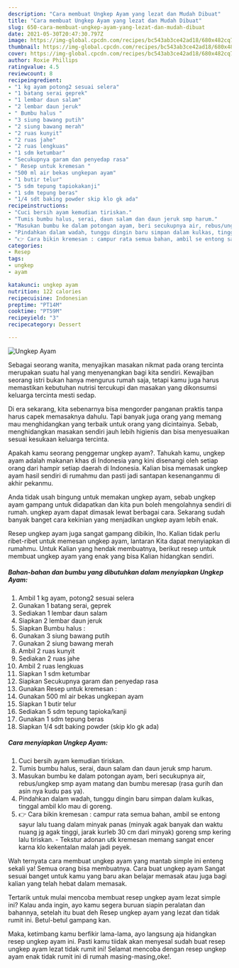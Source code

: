 ```yaml
---
description: "Cara membuat Ungkep Ayam yang lezat dan Mudah Dibuat"
title: "Cara membuat Ungkep Ayam yang lezat dan Mudah Dibuat"
slug: 650-cara-membuat-ungkep-ayam-yang-lezat-dan-mudah-dibuat
date: 2021-05-30T20:47:30.797Z
image: https://img-global.cpcdn.com/recipes/bc543ab3ce42ad18/680x482cq70/ungkep-ayam-foto-resep-utama.jpg
thumbnail: https://img-global.cpcdn.com/recipes/bc543ab3ce42ad18/680x482cq70/ungkep-ayam-foto-resep-utama.jpg
cover: https://img-global.cpcdn.com/recipes/bc543ab3ce42ad18/680x482cq70/ungkep-ayam-foto-resep-utama.jpg
author: Roxie Phillips
ratingvalue: 4.5
reviewcount: 8
recipeingredient:
- "1 kg ayam potong2 sesuai selera"
- "1 batang serai geprek"
- "1 lembar daun salam"
- "2 lembar daun jeruk"
- " Bumbu halus "
- "3 siung bawang putih"
- "2 siung bawang merah"
- "2 ruas kunyit"
- "2 ruas jahe"
- "2 ruas lengkuas"
- "1 sdm ketumbar"
- "Secukupnya garam dan penyedap rasa"
- " Resep untuk kremesan "
- "500 ml air bekas ungkepan ayam"
- "1 butir telur"
- "5 sdm tepung tapiokakanji"
- "1 sdm tepung beras"
- "1/4 sdt baking powder skip klo gk ada"
recipeinstructions:
- "Cuci bersih ayam kemudian tiriskan."
- "Tumis bumbu halus, serai, daun salam dan daun jeruk smp harum."
- "Masukan bumbu ke dalam potongan ayam, beri secukupnya air, rebus/ungkep smp ayam matang dan bumbu meresap (rasa gurih dan asin nya kudu pas ya)."
- "Pindahkan dalam wadah, tunggu dingin baru simpan dalam kulkas, tinggal ambil klo mau di goreng."
- "👉 Cara bikin kremesan : campur rata semua bahan, ambil se entong sayur lalu tuang dalam minyak panas (minyak agak banyak dan waktu nuang jg agak tinggi, jarak kurleb 30 cm dari minyak) goreng smp kering lalu tiriskan.  Tekstur adonan utk kremesan memang sangat encer karna klo kekentalan malah jadi peyek."
categories:
- Resep
tags:
- ungkep
- ayam

katakunci: ungkep ayam 
nutrition: 122 calories
recipecuisine: Indonesian
preptime: "PT14M"
cooktime: "PT59M"
recipeyield: "3"
recipecategory: Dessert

---
```



![Ungkep Ayam](https://img-global.cpcdn.com/recipes/bc543ab3ce42ad18/680x482cq70/ungkep-ayam-foto-resep-utama.jpg)

Sebagai seorang wanita, menyajikan masakan nikmat pada orang tercinta merupakan suatu hal yang menyenangkan bagi kita sendiri. Kewajiban seorang istri bukan hanya mengurus rumah saja, tetapi kamu juga harus memastikan kebutuhan nutrisi tercukupi dan masakan yang dikonsumsi keluarga tercinta mesti sedap.

Di era  sekarang, kita sebenarnya bisa mengorder panganan praktis tanpa harus capek memasaknya dahulu. Tapi banyak juga orang yang memang mau menghidangkan yang terbaik untuk orang yang dicintainya. Sebab, menghidangkan masakan sendiri jauh lebih higienis dan bisa menyesuaikan sesuai kesukaan keluarga tercinta. 



Apakah kamu seorang penggemar ungkep ayam?. Tahukah kamu, ungkep ayam adalah makanan khas di Indonesia yang kini disenangi oleh setiap orang dari hampir setiap daerah di Indonesia. Kalian bisa memasak ungkep ayam hasil sendiri di rumahmu dan pasti jadi santapan kesenanganmu di akhir pekanmu.

Anda tidak usah bingung untuk memakan ungkep ayam, sebab ungkep ayam gampang untuk didapatkan dan kita pun boleh mengolahnya sendiri di rumah. ungkep ayam dapat dimasak lewat berbagai cara. Sekarang sudah banyak banget cara kekinian yang menjadikan ungkep ayam lebih enak.

Resep ungkep ayam juga sangat gampang dibikin, lho. Kalian tidak perlu ribet-ribet untuk memesan ungkep ayam, lantaran Kita dapat menyiapkan di rumahmu. Untuk Kalian yang hendak membuatnya, berikut resep untuk membuat ungkep ayam yang enak yang bisa Kalian hidangkan sendiri.

<!--inarticleads1-->

##### Bahan-bahan dan bumbu yang dibutuhkan dalam menyiapkan Ungkep Ayam:

1. Ambil 1 kg ayam, potong2 sesuai selera
1. Gunakan 1 batang serai, geprek
1. Sediakan 1 lembar daun salam
1. Siapkan 2 lembar daun jeruk
1. Siapkan  Bumbu halus :
1. Gunakan 3 siung bawang putih
1. Gunakan 2 siung bawang merah
1. Ambil 2 ruas kunyit
1. Sediakan 2 ruas jahe
1. Ambil 2 ruas lengkuas
1. Siapkan 1 sdm ketumbar
1. Siapkan Secukupnya garam dan penyedap rasa
1. Gunakan  Resep untuk kremesan :
1. Gunakan 500 ml air bekas ungkepan ayam
1. Siapkan 1 butir telur
1. Sediakan 5 sdm tepung tapioka/kanji
1. Gunakan 1 sdm tepung beras
1. Siapkan 1/4 sdt baking powder (skip klo gk ada)




<!--inarticleads2-->

##### Cara menyiapkan Ungkep Ayam:

1. Cuci bersih ayam kemudian tiriskan.
1. Tumis bumbu halus, serai, daun salam dan daun jeruk smp harum.
1. Masukan bumbu ke dalam potongan ayam, beri secukupnya air, rebus/ungkep smp ayam matang dan bumbu meresap (rasa gurih dan asin nya kudu pas ya).
1. Pindahkan dalam wadah, tunggu dingin baru simpan dalam kulkas, tinggal ambil klo mau di goreng.
1. 👉 Cara bikin kremesan : campur rata semua bahan, ambil se entong sayur lalu tuang dalam minyak panas (minyak agak banyak dan waktu nuang jg agak tinggi, jarak kurleb 30 cm dari minyak) goreng smp kering lalu tiriskan.  - Tekstur adonan utk kremesan memang sangat encer karna klo kekentalan malah jadi peyek.




Wah ternyata cara membuat ungkep ayam yang mantab simple ini enteng sekali ya! Semua orang bisa membuatnya. Cara buat ungkep ayam Sangat sesuai banget untuk kamu yang baru akan belajar memasak atau juga bagi kalian yang telah hebat dalam memasak.

Tertarik untuk mulai mencoba membuat resep ungkep ayam lezat simple ini? Kalau anda ingin, ayo kamu segera buruan siapin peralatan dan bahannya, setelah itu buat deh Resep ungkep ayam yang lezat dan tidak rumit ini. Betul-betul gampang kan. 

Maka, ketimbang kamu berfikir lama-lama, ayo langsung aja hidangkan resep ungkep ayam ini. Pasti kamu tiidak akan menyesal sudah buat resep ungkep ayam lezat tidak rumit ini! Selamat mencoba dengan resep ungkep ayam enak tidak rumit ini di rumah masing-masing,oke!.

